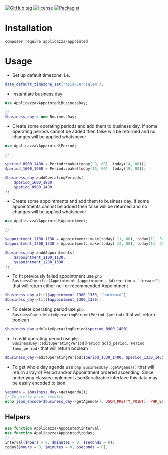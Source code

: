 [![GitHub tag](https://img.shields.io/github/tag/applicazza/appointed.svg)]()&nbsp;[![license](https://img.shields.io/github/license/applicazza/appointed.svg)]()&nbsp;[![Packagist](https://img.shields.io/packagist/dm/applicazza/appointed.svg)]()

# Installation

```
composer require applicazza/appointed
```

# Usage

* Set up default timezone, i.e.

```php
date_default_timezone_set('Asia/Jerusalem');
```

* Instantiate business day

```php
use Applicazza\Appointed\BusinessDay;

// ...
$business_day = new BusinessDay;
```

* Create some operating periods and add them to business day. If some operating periods cannot be added then false will be returned and no changes will be applied whatsoever

```php
use Applicazza\Appointed\Period;

// ...

$period_0900_1400 = Period::make(today( 9, 00), today(14, 00));
$period_1600_1900 = Period::make(today(16, 00), today(19, 00));

$business_day->addOperatingPeriods(
    $period_1600_1900,
    $period_0900_1400
);
```

* Create some appointments and add them to business day. If some appointments cannot be added then false will be returned and no changes will be applied whatsoever

```php
use Applicazza\Appointed\Appointment;

// ...

$appointment_1100_1130 = Appointment::make(today( 11, 00), today(11, 30));
$appointment_1200_1330 = Appointment::make(today( 12, 00), today(13, 30));

$business_day->addAppointments(
    $appointment_1100_1130,
    $appointment_1200_1330
);
```

* To fit previously failed appointment use ```php BusinessDay::fit(Appointment $appointment, $direction = 'forward')``` that will return either null or recommended Appointment
```php
$business_day->fit($appointment_1300_1330, 'backward');
$business_day->fit($appointment_1300_1330);
```

* To delete operating period use ```php BusinessDay::deleteOperatingPeriod(Period $period)``` that will return boolean
```php
$business_day->deleteOperatingPeriod($period_0900_1400)
```

* To edit operating period use ```php BusinessDay::editOperatingPeriod(Period $old_period, Period $new_period)``` that will return boolean
```php
$business_day->editOperatingPeriod($period_1330_1400, $period_1330_1430)
```

* To get whole day agenda use ```php BusinessDay::getAgenda()``` that will return array of Period and/or Appointment ordered ascending. Since underlying classes implement JsonSerializable interface this data may be easily encoded to json.
```php
$agenda = $business_day->getAgenda();
// To pretty print results
echo json_encode($business_day->getAgenda(), JSON_PRETTY_PRINT), PHP_EOL;
```

## Helpers

```php
use function Applicazza\Appointed\interval;
use function Applicazza\Appointed\today;
// ...
interval($hours = 0, $minutes = 0, $seconds = 0);
today($hours = 0, $minutes = 0, $seconds = 0);
```


